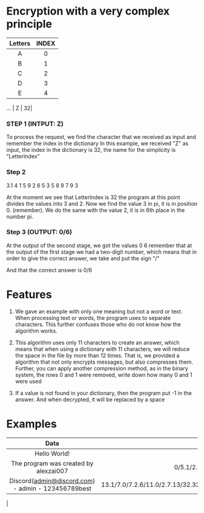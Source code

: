 # Encryption with a very complex principle


| Letters       |       INDEX        |
|:-------------:|:------------------:|
| A  | 0 |
| B  | 1 |
| C  | 2 |
| D  | 3 |
| E  | 4 |
...
| Z  | 32|



### STEP 1 (INTPUT: Z)
To process the request, we find the character that we received as input and remember the index in the dictionary
In this example, we received "Z" as input, the index in the dictionary is 32, the name for the simplicity is "LetterIndex"

### Step 2
3.1  4  1  5  9  2  6  5  3  5  8  9  7 9  3

At the moment we see that LetterIndex is 32 the program at this point divides the values into 3 and 2. 
Now we find the value 3 in pi, it is in position 0. (remember). 
We do the same with the value 2, it is in 6th place in the number pi. 

### Step 3 (OUTPUT: 0/6)
At the output of the second stage, we got the values 0 6 remember that at the output of the first stage we had a two-digit number, which means that in order to give the correct answer, we take and put the sign "/"

And that the correct answer is 0/6

# Features
1. We gave an example with only one meaning but not a word or text. When processing text or words, the program uses to separate characters. This further confuses those who do not know how the algorithm works.

2. This algorithm uses only 11 characters to create an answer, which means that when using a dictionary with 11 characters, we will reduce the space in the file by more than 12 times. That is, we provided a algorithm that not only encrypts messages, but also compresses them. Further, you can apply another compression method, as in the binary system, the rows 0 and 1 were removed, write down how many 0 and 1 were used

3. If a value is not found in your dictionary, then the program put -1 in the answer. And when decrypted, it will be replaced by a space

# Examples

| Data       |       Result        |
|:-------------:|:------------------:|
| Hello World!  | 1/4.11.6/6.6/6.6/11.13/13.2/4.6/11.0/2.6/6.7.7/6 |
| The program was created by alexzai007  | 0/5.1/2.11.13/13.0/32.0/2.6/11.1/6.0/2.32.6/2.13/13.2/2.32.0/7.13/13.2.0/2.11.32.0/11.11.7.13/13.6.2/11.13/13.32.6/6.11.2/7.4/32.32.1/7.7/1.7/1.4/11 |
| Discord(admin@discord.com) - admin - 123456789best  | 13.1/7.0/7.2.6/11.0/2.7.13/32.32.7.6/2.1/7.6/7.7/0.7.1/7.0/7.2.6/11.0/2.7.13/7.2.6/11.6/2.13/1.13/13.13/6.13/13.32.7.6/2.1/7.6/7.13/13.13/6.13/13.4/6.4/0.4/2.4/4.4/7.4/13.4/11.4/5.7/32.6.11.0/7.0/11
 |
